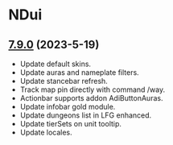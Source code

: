 # NDui

## [7.9.0](https://github.com/siweia/NDui/tree/7.9.0) (2023-5-19)

- Update default skins.
- Update auras and nameplate filters.
- Update stancebar refresh.
- Track map pin directly with command /way.
- Actionbar supports addon AdiButtonAuras.
- Update infobar gold module.
- Update dungeons list in LFG enhanced.
- Update tierSets on unit tooltip.
- Update locales.